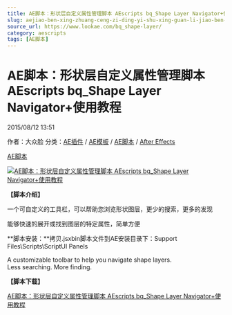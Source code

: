 ```yaml
---
title: AE脚本：形状层自定义属性管理脚本 AEscripts bq_Shape Layer Navigator+使用教程
slug: aejiao-ben-xing-zhuang-ceng-zi-ding-yi-shu-xing-guan-li-jiao-ben-aescripts-bq-shape-layer-navigator-shi-yong-jiao-cheng
source_url: https://www.lookae.com/bq_shape-layer/
category: aescripts
tags: [AE脚本]
---
```

# AE脚本：形状层自定义属性管理脚本 AEscripts bq\_Shape Layer Navigator+使用教程

2015/08/12 13:51

作者：大众脸
分类：[AE插件](https://www.lookae.com/after-effects/aechajian/) / [AE模板](https://www.lookae.com/after-effects/other-after-effects/) / [AE脚本](https://www.lookae.com/after-effects/aescripts/) / [After Effects](https://www.lookae.com/after-effects/)

[AE脚本](https://www.lookae.com/tag/ae%e8%84%9a%e6%9c%ac/)

[![AE脚本：形状层自定义属性管理脚本 AEscripts bq_Shape Layer Navigator+使用教程](https://www.lookae.com/wp-content/uploads/2015/08/bq_Shape-Layer.jpg "AE脚本：形状层自定义属性管理脚本 AEscripts bq_Shape Layer Navigator+使用教程-LookAE.com")](https://www.lookae.com/wp-content/uploads/2015/08/bq_Shape-Layer.jpg)

**【脚本介绍】**

一个可自定义的工具栏，可以帮助您浏览形状图层，更少的搜索，更多的发现

能够快速的展开或找到图层的特定属性，简单方便

**脚本安装：**拷贝.jsxbin脚本文件到AE安装目录下：Support Files\Scripts\ScriptUI Panels

A customizable toolbar to help you navigate shape layers.  
Less searching. More finding.

**【脚本下载】**

[AE脚本：形状层自定义属性管理脚本 AEscripts bq\_Shape Layer Navigator+使用教程](https://www.400gb.com/file/112250792)

